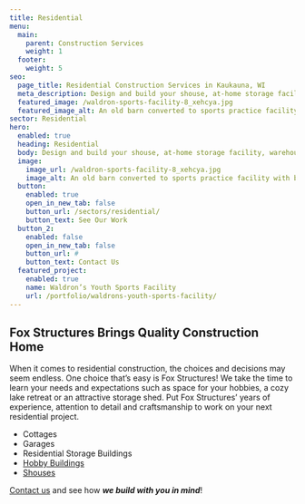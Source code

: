 ```yaml
---
title: Residential
menu:
  main:
    parent: Construction Services
    weight: 1
  footer:
    weight: 5
seo:
  page_title: Residential Construction Services in Kaukauna, WI
  meta_description: Design and build your shouse, at-home storage facility, warehouse or workshop with top-quality materials built to last.
  featured_image: /waldron-sports-facility-8_xehcya.jpg
  featured_image_alt: An old barn converted to sports practice facility with blue and yellow painted basketball court and basketball hoop mounted on wall.
sector: Residential
hero: 
  enabled: true
  heading: Residential
  body: Design and build your shouse, at-home storage facility, warehouse or workshop with top-quality materials built to last.
  image: 
    image_url: /waldron-sports-facility-8_xehcya.jpg
    image_alt: An old barn converted to sports practice facility with blue and yellow painted basketball court and basketball hoop mounted on wall.
  button:
    enabled: true
    open_in_new_tab: false
    button_url: /sectors/residential/
    button_text: See Our Work
  button_2:
    enabled: false
    open_in_new_tab: false
    button_url: #
    button_text: Contact Us
  featured_project: 
    enabled: true
    name: Waldron’s Youth Sports Facility
    url: /portfolio/waldrons-youth-sports-facility/
---
```


## Fox Structures Brings Quality Construction Home
When it comes to residential construction, the choices and decisions may seem endless. One choice that’s easy is Fox Structures! We take the time to learn your needs and expectations such as space for your hobbies, a cozy lake retreat or an attractive storage shed. Put Fox Structures’ years of experience, attention to detail and craftsmanship to work on your next residential project.

- Cottages
- Garages
- Residential Storage Buildings
- [Hobby Buildings](/portfolio/waldrons-youth-sports-facility/)
- [Shouses](/resources/shouse-design-ideas/)

[Contact us](/contact/) and see how **_we build with you in mind_**!